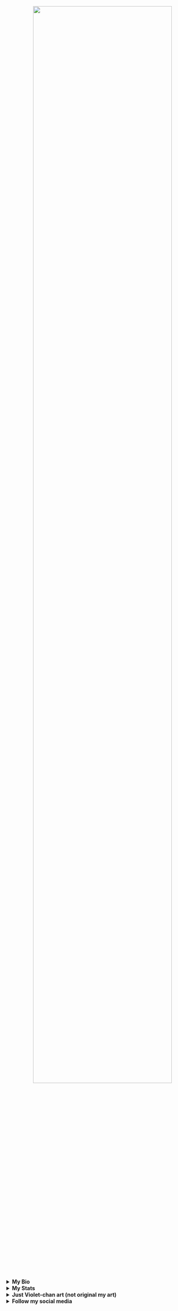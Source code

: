 <p align="center">
    <a href="https://www.deviantart.com/13andi01/art/Welcome-from-Violet-Evergarden-V-2-871656961">
        <img src="https://images-wixmp-ed30a86b8c4ca887773594c2.wixmp.com/f/1e66b7e7-6690-440a-a71b-826e8081974a/deeymtd-db7e8559-da97-4755-8c47-59b3da3df0fe.png/v1/fill/w_1280,h_447,strp/welcome_from_violet_evergarden_v_2_by_13andi01_deeymtd-fullview.png?token=eyJ0eXAiOiJKV1QiLCJhbGciOiJIUzI1NiJ9.eyJzdWIiOiJ1cm46YXBwOiIsImlzcyI6InVybjphcHA6Iiwib2JqIjpbW3siaGVpZ2h0IjoiPD00NDciLCJwYXRoIjoiXC9mXC8xZTY2YjdlNy02NjkwLTQ0MGEtYTcxYi04MjZlODA4MTk3NGFcL2RlZXltdGQtZGI3ZTg1NTktZGE5Ny00NzU1LThjNDctNTliM2RhM2RmMGZlLnBuZyIsIndpZHRoIjoiPD0xMjgwIn1dXSwiYXVkIjpbInVybjpzZXJ2aWNlOmltYWdlLm9wZXJhdGlvbnMiXX0.QKyDYc0ZK-VrwhmE5f5J6GKSXrtUOENJkb0W02QE9QA" width="85%">
    </a>
</p>

<details>
    <summary><b>My Bio</b></summary>
On this github account I share my scripts which include Ricing Linux Desktop, Plasma Splash Screen, GRUB Theme and all anime themed.
</details>

<details>
    <summary><b>My Stats</b></summary>
<p align="center">
    <a href="#">
        <img alt="Top Language" src="https://github-readme-stats.vercel.app/api/top-langs/?username=13atm01&hide=html,&hide_border=true&title_color=8727D8&text_color=3B4252"/>
    </a>
    <a href="#">
        <img alt="GitHub Stats" src="https://github-readme-stats.vercel.app/api?username=13atm01&show_icons=true&hide_border=true&icon_color=25A8E1&title_color=8727D8&text_color=3B4252"/>
    </a>
</p>
</details>

<details>
    <summary><b>Just Violet-chan art (not original my art)</b></summary>
    <p align="center">
    <a href="https://www.pixiv.net/en/artworks/83048128">
        <img src="https://i.ibb.co/nncWwzp/VE.jpg" width"100%">
    </a>
    </p>
</details>

<details>	
  <summary><b>Follow my social media</b></summary><br>
<div align="center">
    [![badge](https://img.shields.io/endpoint?url=https://gist.githubusercontent.com/rudrabarad/4899e2df2a3f1a5d388f6436db0059b3/raw/rb-github.json)](https://github.com/13atm01)
    [![badge](https://img.shields.io/endpoint?url=https://gist.githubusercontent.com/rudrabarad/4899e2df2a3f1a5d388f6436db0059b3/raw/rb-myanimelist.json)](https://myanimelist.net/profile/13atm01)
</div>
</details>
